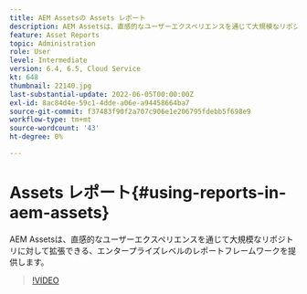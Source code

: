 ```yaml
---
title: AEM Assetsの Assets レポート
description: AEM Assetsは、直感的なユーザーエクスペリエンスを通じて大規模なリポジトリに対して拡張できる、エンタープライズレベルのレポートフレームワークを提供します。
feature: Asset Reports
topic: Administration
role: User
level: Intermediate
version: 6.4, 6.5, Cloud Service
kt: 648
thumbnail: 22140.jpg
last-substantial-update: 2022-06-05T00:00:00Z
exl-id: 8ac84d4e-59c1-4dde-a06e-a94458664ba7
source-git-commit: f37483f90f2a707c906e1e206795fdebb5f698e9
workflow-type: tm+mt
source-wordcount: '43'
ht-degree: 0%

---
```


# Assets レポート{#using-reports-in-aem-assets}

AEM Assetsは、直感的なユーザーエクスペリエンスを通じて大規模なリポジトリに対して拡張できる、エンタープライズレベルのレポートフレームワークを提供します。

>[!VIDEO](https://video.tv.adobe.com/v/22140/?quality=12&learn=on)
